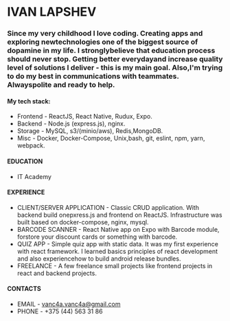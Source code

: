 # IVAN LAPSHEV
### Since my very childhood I love coding. Creating apps and exploring newtechnologies one of the biggest source of dopamine in my life. I stronglybelieve that education process should never stop. Getting better everydayand increase quality level of solutions I deliver - this is my main goal. Also,I'm trying to do my best in communications with teammates. Alwayspolite and ready to help.
#### My tech stack:
 * Frontend - ReactJS, React Native, Rudux, Expo.
 * Backend - Node.js (express.js), nginx.
 * Storage - MySQL, s3/(minio/aws), Redis,MongoDB.
 * Misc - Docker, Docker-Compose, Unix,bash, git, eslint, npm, yarn, webpack.
#### EDUCATION
 * IT Academy
#### EXPERIENCE
 * CLIENT/SERVER APPLICATION - Classic CRUD application. With backend build onepxress.js and frontend on ReactJS. Infrastructure was built based on docker-compose, nginx, mysql.
 * BARCODE SCANNER - React Native app on Expo with Barcode module, forstore your discount cards or something with barcode.
 * QUIZ APP - Simple quiz app with static data. It was my first experience with react framework. I learned basics principles of react development and also experiencehow to build android release bundles.
 * FREELANCE - A few freelance small projects like frontend projects in react and backend projects.
#### CONTACTS
 * EMAIL - vanc4a.vanc4a@gmail.com
 * PHONE - +375 (44) 563 31 86